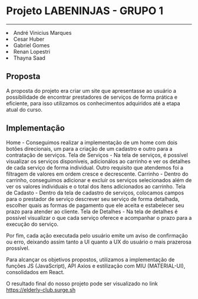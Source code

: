 # Projeto LABENINJAS - GRUPO 1 
<hr/>

<li>André Vinicius Marques
<li>Cesar Huber
<li>Gabriel Gomes 
<li>Renan Lopestri
<li>Thayna Saad

## Proposta
A proposta do projeto era criar um site que apresentasse ao usuário a possibilidade de encontrar prestadores de serviços de forma prática e eficiente, para isso utilizamos os conhecimentos adquiridos até a etapa atual do curso. 

## Implementação 
Home - Conseguimos realizar a implementação de um home com dois botões direcionais, um para a criação de um cadastro e outro para a contratação de serviços. 
Tela de Serviços - Na tela de serviços, é  possível visualizar os serviços disponíveis, adicionálos ao carrinho e ver os detalhes de cada serviço de forma individual. Outro requisito que atendemos foi a filtragem de valores em ordem cresce e decrescente. 
Carrinho - Dentro do carrinho, conseguimos adicionar e excluir os serviços selecionados além de  ver os valores individuais e o total dos ítens adicionados ao carrinho. 
Tela de Cadasto - Dentro da tela de cadastro de serviços, colocamos campos para o prestador de serviço descrever seu serviço de forma detalhada, escolher quais as formas de pagamento que ele aceita e estabelecer seu prazo para atender ao cliente.
Tela de Detalhes - Na tela de detalhes é possível visualizar o que cada serviço oferece e acompanhar o prazo para a execução do serviço. 

Por fim, cada ação executada pelo usuário emite um aviso de confirmação ou erro, deixando assim tanto a UI quanto a UX do usuário o mais prazerosa prossível. 

Para alcançar os objetivos propostos, utilizamos a implementação de funções JS (JavaScript), API Axios e estilização com MIU (MATERIAL-UI), consolidados em React.

O resultado final do nosso projeto pode ser visualizado no link https://elderly-club.surge.sh

